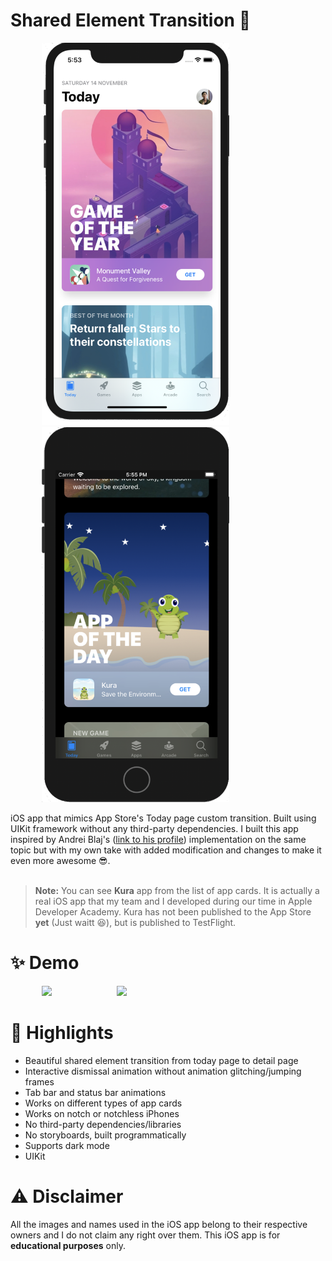 # Shared Element Transition 📱

<p float="left">
  <img src="/Assets/iphone-11.png" width="300" height="auto" hspace="50"/>
  <img src="/Assets/iphone-se.png" width="300" height="auto" hspace="50"/>
</p>

iOS app that mimics App Store's Today page custom transition. Built using UIKit framework without any third-party dependencies. I built this app inspired by Andrei Blaj's ([link to his profile](https://github.com/andrei-blaj))  implementation on the same topic but with my own take with added modification and changes to make it even more awesome 😎.<br><br>
> **Note:** You can see **Kura** app from the list of app cards. It is actually a real iOS app that my team and I developed during our time in Apple Developer Academy. Kura has not been published to the App Store **yet** (Just waitt 😆), but is published to TestFlight.

# ✨ Demo

<p float="left">
  <img src="/Assets/slowmo-1.gif" width="300" height="auto" hspace="50"/>
  <img src="/Assets/slowmo-2.gif" width="300" height="auto" hspace="50"/>
</p>

# 🌟 Highlights

- Beautiful shared element transition from today page to detail page
- Interactive dismissal animation without animation glitching/jumping frames
- Tab bar and status bar animations
- Works on different types of app cards
- Works on notch or notchless iPhones
- No third-party dependencies/libraries
- No storyboards, built programmatically
- Supports dark mode
- UIKit

# ⚠️ Disclaimer

All the images and names used in the iOS app belong to their respective owners and I do not claim any right over them. This iOS app is for **educational purposes** only.
